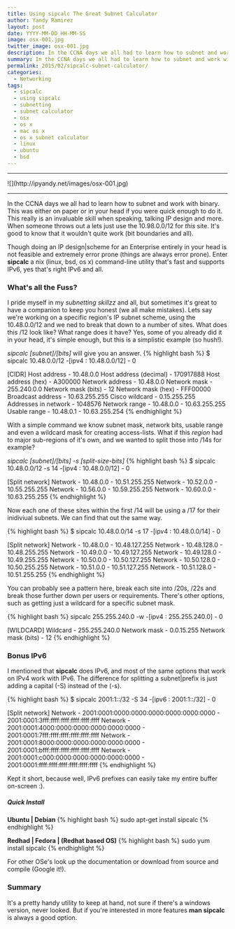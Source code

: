 ```yaml
---
title: Using sipcalc The Great Subnet Calculator
author: Yandy Ramirez
layout: post
date: YYYY-MM-DD HH-MM-SS
image: osx-001.jpg
twitter_image: osx-001.jpg
description: In the CCNA days we all had to learn how to subnet and work with binary. This was either on paper or in your head if you were quick enough to do it. This really is an invaluable skill when speaking, talking IP design and more. When someone throws out a lets just use the 10.98.0.0/12 for this site. It's good to know that it wouldn't quite work (bit boundaries and all)
summary: In the CCNA days we all had to learn how to subnet and work with binary. This was either on paper or in your head if you were quick enough to do it. This really is an invaluable skill when speaking, talking IP design and more. When someone throws out a lets just use the 10.98.0.0/12 for this site. It's good to know that it wouldn't quite work (bit boundaries and all)...
permalink: 2015/02/sipcalc-subnet-calculator/
categories:
  - Networking
tags:
  - sipcalc
  - using sipcalc
  - subnetting
  - subnet calculator
  - osx
  - os x
  - mac os x
  - os x subnet calculator
  - linux
  - ubuntu
  - bsd
---
```

<hr>
![](http://ipyandy.net/images/osx-001.jpg)
<hr>

In the CCNA days we all had to learn how to subnet and work with binary. This was either on paper or in your head if you were quick enough to do it. This really is an invaluable skill when speaking, talking IP design and more. When someone throws out a lets just use the 10.98.0.0/12 for *this* site. It's good to know that it wouldn't quite work (bit boundaries and all). 

Though doing an IP design|scheme for an Enterprise entirely in your head is not feasible and extremely error prone (things are always error prone). Enter **sipcalc** a nix (linux, bsd, os x) command-line utility that's fast and supports IPv6, yes that's right IPv6 and all.
<!--more-->
<script async src="//pagead2.googlesyndication.com/pagead/js/adsbygoogle.js"></script>
<!-- ipy_responsive_2_text -->
<ins class="adsbygoogle"
     style="display:block"
     data-ad-client="ca-pub-2031545302097188"
     data-ad-slot="7544446295"
     data-ad-format="auto"></ins>
<script>
(adsbygoogle = window.adsbygoogle || []).push({});
</script>

### What's all the Fuss?

I pride myself in my *subnetting skillzz* and all, but sometimes it's great to have a companion to keep you honest (we all make mistakes). Lets say we're working on a specific region's IP subnet scheme, using the 10.48.0.0/12 and we ned to break that down to a number of sites. What does this /12 look like? What range does it have? Yes, some of you already did it in your head, it's simple enough, but this is a simplistic example (so hush!).

*sipcalc [subnet]/[bits]* will give you an answer.
{% highlight bash %}
$ sipcalc 10.48.0.0/12
-[ipv4 : 10.48.0.0/12] - 0

[CIDR]
Host address		- 10.48.0.0
Host address (decimal)	- 170917888
Host address (hex)	- A300000
Network address		- 10.48.0.0
Network mask		- 255.240.0.0
Network mask (bits)	- 12
Network mask (hex)	- FFF00000
Broadcast address	- 10.63.255.255
Cisco wildcard		- 0.15.255.255
Addresses in network	- 1048576
Network range		- 10.48.0.0 - 10.63.255.255
Usable range		- 10.48.0.1 - 10.63.255.254
{% endhighlight %}

With a simple command we know subnet mask, network bits, usable range and even a wildcard mask for creating access-lists. What if this *region* had to major sub-regions of it's own, and we wanted to split those into /14s for example? 

*sipcalc [subnet]/[bits] -s [split-size-bits]*
{% highlight bash %}
$ sipcalc 10.48.0.0/12 -s 14
-[ipv4 : 10.48.0.0/12] - 0

[Split network]
Network			- 10.48.0.0       - 10.51.255.255
Network			- 10.52.0.0       - 10.55.255.255
Network			- 10.56.0.0       - 10.59.255.255
Network			- 10.60.0.0       - 10.63.255.255
{% endhighlight %}

Now each one of these sites within the first /14 will be using a /17 for their inidiviual subnets. We can find that out the same way.

{% highlight bash %}
$ sipcalc 10.48.0.0/14 -s 17
-[ipv4 : 10.48.0.0/14] - 0

[Split network]
Network			- 10.48.0.0       - 10.48.127.255
Network			- 10.48.128.0     - 10.48.255.255
Network			- 10.49.0.0       - 10.49.127.255
Network			- 10.49.128.0     - 10.49.255.255
Network			- 10.50.0.0       - 10.50.127.255
Network			- 10.50.128.0     - 10.50.255.255
Network			- 10.51.0.0       - 10.51.127.255
Network			- 10.51.128.0     - 10.51.255.255
{% endhighlight %}

You can probably see a pattern here, break each site into /20s, /22s and break those further down per users or requirements. There's other options, such as getting just a wildcard for a specific subnet mask.

{% highlight bash %}
 sipcalc 255.255.240.0 -w
-[ipv4 : 255.255.240.0] - 0

[WILDCARD]
Wildcard		- 255.255.240.0
Network mask		- 0.0.15.255
Network mask (bits)	- 12
{% endhighlight %}

### Bonus IPv6

I mentioned that **sipcalc** does IPv6, and most of the same options that work on IPv4 work with IPv6. The difference for splitting a subnet|prefix is just adding a capital (-S) instead of the (-s).

{% highlight bash %}
$ sipcalc 2001:1::/32 -S 34
-[ipv6 : 2001:1::/32] - 0

[Split network]
Network			- 2001:0001:0000:0000:0000:0000:0000:0000 -
			  2001:0001:3fff:ffff:ffff:ffff:ffff:ffff
Network			- 2001:0001:4000:0000:0000:0000:0000:0000 -
			  2001:0001:7fff:ffff:ffff:ffff:ffff:ffff
Network			- 2001:0001:8000:0000:0000:0000:0000:0000 -
			  2001:0001:bfff:ffff:ffff:ffff:ffff:ffff
Network			- 2001:0001:c000:0000:0000:0000:0000:0000 -
			  2001:0001:ffff:ffff:ffff:ffff:ffff:ffff
{% endhighlight %}

Kept it short, because well, IPv6 prefixes can easily take my entire buffer on-screen :). 

##### Quick Install

**Ubuntu | Debian**
{% highlight bash %}
sudo apt-get install sipcalc
{% endhighlight %}

**Redhad | Fedora | (Redhat based OS)**
{% highlight bash %}
sudo yum install sipcalc
{% endhighlight %}

For other OSe's look up the documentation or download from source and compile (Google it!).

### Summary

It's a pretty handy utility to keep at hand, not sure if there's a windows version, never looked. But if you're interested in more features **man sipcalc** is always a good option.
